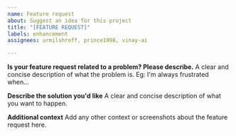 ```yaml
---
name: Feature request
about: Suggest an idea for this project
title: "[FEATURE REQUEST]"
labels: enhancement
assignees: urmilshroff, prince1998, vinay-ai

---
```


**Is your feature request related to a problem? Please describe.**
A clear and concise description of what the problem is. Eg: I'm always frustrated when...

**Describe the solution you'd like**
A clear and concise description of what you want to happen.

**Additional context**
Add any other context or screenshots about the feature request here.
